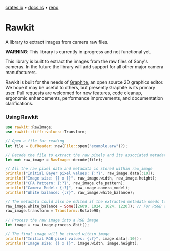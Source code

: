 [crates.io](https://crates.io/crates/rawkit) • [docs.rs](https://docs.rs/rawkit) • [repo](https://github.com/GraphiteEditor/Graphite/tree/master/libraries/rawkit)

# Rawkit

A library to extract images from camera raw files.

**WARNING**: This library is currently in-progress and not functional yet.

This library is built to extract the images from the raw files of Sony's cameras. In the future the library will add support for all other major camera manufacturers.

Rawkit is built for the needs of [Graphite](https://graphite.rs), an open source 2D graphics editor. We hope it may be useful to others, but presently Graphite is its primary user. Pull requests are welcomed for new features, code cleanup, ergonomic enhancements, performance improvements, and documentation clarifications.

### Using Rawkit

```rust
use rawkit::RawImage;
use rawkit::tiff::values::Transform;

// Open a file for reading
let file = BufReader::new(File::open("example.arw")?);

// Decode the file to extract the raw pixels and its associated metadata
let mut raw_image = RawImage::decode(file);

// All the raw pixel data and metadata is stored within raw_image
println!("Initial Bayer pixel values: {:?}", raw_image.data[:10]);
println!("Image size: {} x {}", raw_image.width, raw_image.height);
println!("CFA Pattern: {:?}", raw_image.cfa_pattern);
println!("Camera Model: {:?}", raw_image.camera_model);
println!("White balance: {:?}", raw_image.white_balance);

// The metadata could also be edited if the extracted metadata needs to be customized
raw_image.white_balance = Some([2609, 1024, 1024, 1220]); // For RGGB camera
raw_image.transform = Transform::Rotate90;

// Process the raw image into a RGB image
let image = raw_image.process_8bit();

// The final image will be stored within image
println!("Initial RGB pixel values: {:?}", image.data[:10]);
println!("Image size: {} x {}", image.width, image.height);
```
